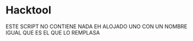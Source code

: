 # Hacktool
ESTE SCRIPT NO CONTIENE NADA EH ALOJADO UNO CON UN NOMBRE IGUAL QUE ES EL QUE LO REMPLASA 

